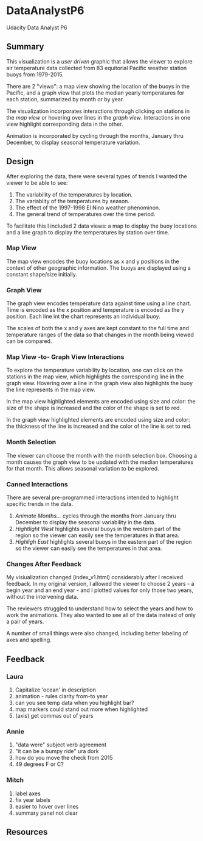 # DataAnalystP6
Udacity Data Analyst P6

## Summary
This visualization is a *user driven* graphic that allows the viewer to explore air temperature data
collected from 83 equitorial Pacific weather station buoys from 1979-2015.

There are 2 "views": a map view showing the location of the buoys in the Pacific, and a graph view
that plots the median yearly temperatures for each station, summarized by month or by year.

The visualization incorporates interactions through clicking on stations in the *map view* or hovering over
lines in the *graph view*. Interactions in one view highlight corresponding data in the other.

Animation is incorporated by cycling through the months, January thru December, to display seasonal 
temperature variation.

## Design

After exploring the data, there were several types of trends I wanted the viewer to be able
to see:

1. The variability of the temperatures by location.
3. The variablity of the temperatures by season.
2. The effect of the 1997-1998 El Nino weather phenominon.
3. The general trend of temperatures over the time period.

To facilitate this I included 2 data views: a map to display the buoy locations and
a line graph to display the temperatures by station over time.

### Map View
The map view encodes the buoy locations as x and y positions in the context of other
geographic information. The buoys are displayed using a constant shape/size initially.

### Graph View
The graph view encodes temperature data against time using a line chart. Time is encoded 
as the x position and temperature is encoded as the y position. Each line int the chart 
represents an individual buoy.

The scales of both the x and y axes are kept constant to the full time and temperature
ranges of the data so that changes in the month being viewed can be compared.

### Map View -to- Graph View Interactions
To explore the temperature variability by location, one can click on the stations
in the map view, which highlights the corresponding line in the graph view. Hovering 
over a line in the graph view also highlights the buoy the line represents in the map
view. 

In the map view highlighted elements are encoded using size and color: the size of the shape 
is increased and the color of the shape is set to red.

In the graph view highlighted elements are encoded using size and color: the thickness of the line 
is increased and the color of the line is set to red.

### Month Selection
The viewer can choose the month with the month selection box. Choosing a month causes the
graph view to be updated with the median temperatures for that month. This allows seasonal
variation to be explored.

### Canned Interactions
There are several pre-programmed interactions intended to highlight specific trends in 
the data. 

1. *Animate Months...* cycles through the months from January thru December to 
display the seasonal variability in the data.
2. *Hightlight West* highlights several buoys in the western part of the region so the viewer
can easily see the temperatures in that area.
3. *Highligh East* highlights several buoys in the eastern part of the region so the viewer
can easily see the temperatures in that area.

### Changes After Feedback

My visiualization changed (index_v1.html) considerably after I received feedback. In my original version,
I allowed the viewer to choose 2 years - a begin year and an end year - and I plotted values for only
those two years, without the intervening data. 

The reviewers struggled to understand how to select the years and how to work the animations. They also 
wanted to see all of the data instead of only a pair of years. 

A number of small things were also changed, including better labeling of axes and spelling.

## Feedback

### Laura

1. Capitalize 'ocean' in description
2. animation - rules clarity from-to year
3. can you see temp data when you highlight bar?
4. map markers could stand out more when highlighted
5. (axis) get commas out of years

### Annie

1. "data were" subject verb agreement
1. "it can be a bumpy ride" ura dork
1. how do you move the check from 2015
1. 49 degrees F or C?

### Mitch

1. label axes
1. fix year labels
1. easier to hover over lines
1. summary panel not clear

## Resources
